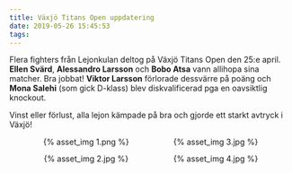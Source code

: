 ```yaml
---
title: Växjö Titans Open uppdatering
date: 2019-05-26 15:45:53
tags:
---
```


Flera fighters från Lejonkulan deltog på Växjö Titans Open den 25:e april. **Ellen Svärd**, **Alessandro Larsson** och **Bobo Atsa** vann allihopa sina matcher. Bra jobbat! **Viktor Larsson** förlorade dessvärre på poäng och **Mona Salehi** (som gick D-klass) blev diskvalificerad pga en oavsiktlig knockout.

Vinst eller förlust, alla lejon kämpade på bra och gjorde ett starkt avtryck i Växjö!

<div style="width: 100%; margin: 0 auto; text-align: center; padding-bottom: 20px;">
	<div style="padding-top: 0px; width: 45%; margin: 0 auto; display: inline-block;max-height: 257px; overflow: hidden;">
		{% asset_img 1.png %}
	</div>
	<div style="padding-top: 0px; width: 45%; margin: 0 auto; display: inline-block;max-height: 257px; overflow: hidden;">
		{% asset_img 3.jpg %}
	</div>
	<div style="padding-top: 10px; width: 45%; margin: 0 auto; display: inline-block;max-height: 257px; overflow: hidden;">
		{% asset_img 2.jpg %}
	</div>
	<div style="padding-top: 10px; width: 45%; margin: 0 auto; display: inline-block;max-height: 257px; overflow: hidden;">
		{% asset_img 4.jpg %}
	</div>
</div>